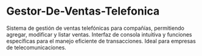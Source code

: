 # Gestor-De-Ventas-Telefonica
Sistema de gestión de ventas telefónicas para compañías, permitiendo agregar, modificar y listar ventas. Interfaz de consola intuitiva y funciones específicas para el manejo eficiente de transacciones. Ideal para empresas de telecomunicaciones.
